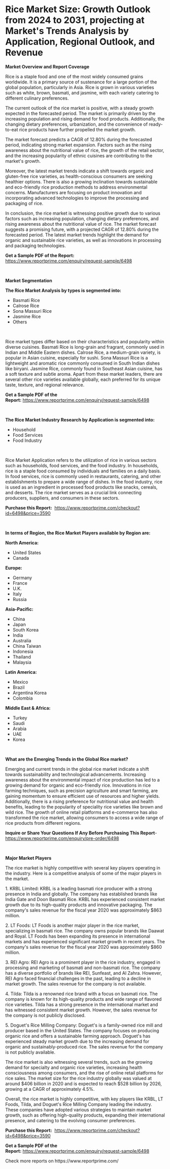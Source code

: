 <p><h1>Rice Market Size: Growth Outlook from 2024 to 2031, projecting at Market's Trends Analysis by Application, Regional Outlook, and Revenue</h1></p><p><strong>Market Overview and Report Coverage</strong></p>
<p><p>Rice is a staple food and one of the most widely consumed grains worldwide. It is a primary source of sustenance for a large portion of the global population, particularly in Asia. Rice is grown in various varieties such as white, brown, basmati, and jasmine, with each variety catering to different culinary preferences.</p><p>The current outlook of the rice market is positive, with a steady growth expected in the forecasted period. The market is primarily driven by the increasing population and rising demand for food products. Additionally, the changing dietary preferences, urbanization, and the convenience of ready-to-eat rice products have further propelled the market growth.</p><p>The market forecast predicts a CAGR of 12.80% during the forecasted period, indicating strong market expansion. Factors such as the rising awareness about the nutritional value of rice, the growth of the retail sector, and the increasing popularity of ethnic cuisines are contributing to the market's growth.</p><p>Moreover, the latest market trends indicate a shift towards organic and gluten-free rice varieties, as health-conscious consumers are seeking healthier options. There is also a growing inclination towards sustainable and eco-friendly rice production methods to address environmental concerns. Manufacturers are focusing on product innovation and incorporating advanced technologies to improve the processing and packaging of rice.</p><p>In conclusion, the rice market is witnessing positive growth due to various factors such as increasing population, changing dietary preferences, and rising awareness about the nutritional value of rice. The market forecast suggests a promising future, with a projected CAGR of 12.80% during the forecasted period. The latest market trends highlight the demand for organic and sustainable rice varieties, as well as innovations in processing and packaging technologies.</p></p>
<p><strong>Get a Sample PDF of the Report:</strong> <a href="https://www.reportprime.com/enquiry/request-sample/6498">https://www.reportprime.com/enquiry/request-sample/6498</a></p>
<p>&nbsp;</p>
<p><strong>Market Segmentation</strong></p>
<p><strong>The Rice Market Analysis by types is segmented into:</strong></p>
<p><ul><li>Basmati Rice</li><li>Calrose Rice</li><li>Sona Massuri Rice</li><li>Jasmine Rice</li><li>Others</li></ul></p>
<p>&nbsp;</p>
<p><p>Rice market types differ based on their characteristics and popularity within diverse cuisines. Basmati Rice is long-grain and fragrant, commonly used in Indian and Middle Eastern dishes. Calrose Rice, a medium-grain variety, is popular in Asian cuisine, especially for sushi. Sona Massuri Rice is a lightweight and aromatic rice commonly consumed in South Indian dishes like biryani. Jasmine Rice, commonly found in Southeast Asian cuisine, has a soft texture and subtle aroma. Apart from these market leaders, there are several other rice varieties available globally, each preferred for its unique taste, texture, and regional relevance.</p></p>
<p><strong>Get a Sample PDF of the Report:</strong>&nbsp;<a href="https://www.reportprime.com/enquiry/request-sample/6498">https://www.reportprime.com/enquiry/request-sample/6498</a></p>
<p>&nbsp;</p>
<p><strong>The Rice Market Industry Research by Application is segmented into:</strong></p>
<p><ul><li>Household</li><li>Food Services</li><li>Food Industry</li></ul></p>
<p>&nbsp;</p>
<p><p>Rice Market Application refers to the utilization of rice in various sectors such as households, food services, and the food industry. In households, rice is a staple food consumed by individuals and families on a daily basis. In food services, rice is commonly used in restaurants, catering, and other establishments to prepare a wide range of dishes. In the food industry, rice is used as an ingredient in processed food products like snacks, cereals, and desserts. The rice market serves as a crucial link connecting producers, suppliers, and consumers in these sectors.</p></p>
<p><strong>Purchase this Report:</strong>&nbsp; <a href="https://www.reportprime.com/checkout?id=6498&price=3590">https://www.reportprime.com/checkout?id=6498&price=3590</a></p>
<p>&nbsp;</p>
<p><strong>In terms of Region, the Rice Market Players available by Region are:</strong></p>
<p>
    <p> <strong> North America: </strong>
        <ul>
            <li>United States</li>
            <li>Canada</li>
        </ul>
        </p> 
    <p> <strong> Europe: </strong>
        <ul>
            <li>Germany</li>
            <li>France</li>
            <li>U.K.</li>
            <li>Italy</li>
            <li>Russia</li>
        </ul>
        </p> 
    <p> <strong> Asia-Pacific: </strong>
        <ul>
            <li>China</li>
            <li>Japan</li>
            <li>South Korea</li>
            <li>India</li>
            <li>Australia</li>
            <li>China Taiwan</li>
            <li>Indonesia</li>
            <li>Thailand</li>
            <li>Malaysia</li>
        </ul>
        </p> 
    <p> <strong> Latin America: </strong>
        <ul>
            <li>Mexico</li>
            <li>Brazil</li>
            <li>Argentina Korea</li>
            <li>Colombia</li>
        </ul>
        </p> 
    <p> <strong> Middle East & Africa: </strong>
        <ul>
            <li>Turkey</li>
            <li>Saudi</li>
            <li>Arabia</li>
            <li>UAE</li>
            <li>Korea</li>
        </ul>
    </p>
    </p>
<p>&nbsp;</p>
<p><strong>What are the Emerging Trends in the Global Rice market?</strong></p>
<p><p>Emerging and current trends in the global rice market indicate a shift towards sustainability and technological advancements. Increasing awareness about the environmental impact of rice production has led to a growing demand for organic and eco-friendly rice. Innovations in rice farming techniques, such as precision agriculture and smart farming, are gaining momentum to ensure efficient use of resources and higher yields. Additionally, there is a rising preference for nutritional value and health benefits, leading to the popularity of speciality rice varieties like brown and wild rice. The growth of online retail platforms and e-commerce has also transformed the rice market, allowing consumers to access a wide range of rice products from different regions.</p></p>
<p><strong>Inquire or Share Your Questions If Any Before Purchasing This Report</strong>- <a href="https://www.reportprime.com/enquiry/pre-order/6498">https://www.reportprime.com/enquiry/pre-order/6498</a></p>
<p>&nbsp;</p>
<p><strong>Major Market Players</strong></p>
<p><p>The rice market is highly competitive with several key players operating in the industry. Here is a competitive analysis of some of the major players in the market.</p><p>1. KRBL Limited: KRBL is a leading basmati rice producer with a strong presence in India and globally. The company has established brands like India Gate and Doon Basmati Rice. KRBL has experienced consistent market growth due to its high-quality products and innovative packaging. The company's sales revenue for the fiscal year 2020 was approximately $863 million.</p><p>2. LT Foods: LT Foods is another major player in the rice market, specializing in basmati rice. The company owns popular brands like Daawat and Royal. LT Foods has been expanding its presence in international markets and has experienced significant market growth in recent years. The company's sales revenue for the fiscal year 2020 was approximately $860 million.</p><p>3. REI Agro: REI Agro is a prominent player in the rice industry, engaged in processing and marketing of basmati and non-basmati rice. The company has a diverse portfolio of brands like REI, Sunfeast, and Al Zahra. However, REI Agro faced financial challenges in the past, leading to a decline in market growth. The sales revenue for the company is not available.</p><p>4. Tilda: Tilda is a renowned rice brand with a focus on basmati rice. The company is known for its high-quality products and wide range of flavored rice varieties. Tilda has a strong presence in the international market and has witnessed consistent market growth. However, the sales revenue for the company is not publicly disclosed.</p><p>5. Doguet's Rice Milling Company: Doguet's is a family-owned rice mill and producer based in the United States. The company focuses on producing organic rice and offers a sustainable farming approach. Doguet's has experienced steady market growth due to the increasing demand for organic and sustainably-produced rice. The sales revenue for the company is not publicly available.</p><p>The rice market is also witnessing several trends, such as the growing demand for specialty and organic rice varieties, increasing health consciousness among consumers, and the rise of online retail platforms for rice sales. The market size for the rice industry globally was valued at around $406 billion in 2020 and is expected to reach $528 billion by 2026, growing at a CAGR of approximately 4.5%.</p><p>Overall, the rice market is highly competitive, with key players like KRBL, LT Foods, Tilda, and Doguet's Rice Milling Company leading the industry. These companies have adopted various strategies to maintain market growth, such as offering high-quality products, expanding their international presence, and catering to the evolving consumer preferences.</p></p>
<p><strong>Purchase this Report:</strong>&nbsp;&nbsp;<a href="https://www.reportprime.com/checkout?id=6498&price=3590">https://www.reportprime.com/checkout?id=6498&price=3590</a></p>
<p></p>
<p><strong>Get a Sample PDF of the Report:</strong>&nbsp;<a href="https://www.reportprime.com/enquiry/request-sample/6498">https://www.reportprime.com/enquiry/request-sample/6498</a></p>
<p>Check more reports on https://www.reportprime.com/</p>